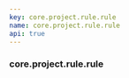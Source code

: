 ```yaml
---
key: core.project.rule.rule
name: core.project.rule.rule
api: true
---
```


### core.project.rule.rule
